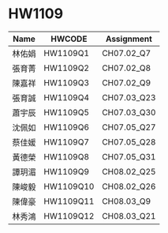 # HW1109

| Name   | HWCODE    | Assignment    |
|--------|-----------|---------------|
| 林佑娟 | HW1109Q1  | CH07.02_Q7    |
| 張育菁 | HW1109Q2  | CH07.02_Q8    |
| 陳嘉祥 | HW1109Q3  | CH07.02_Q9    |
| 張育誠 | HW1109Q4  | CH07.03_Q23   |
| 蕭宇辰 | HW1109Q5  | CH07.03_Q30   |
| 沈佩如 | HW1109Q6  | CH07.05_Q27   |
| 蔡佳媛 | HW1109Q7  | CH07.05_Q28   |
| 黃德榮 | HW1109Q8  | CH07.05_Q31   |
| 譚玥湄 | HW1109Q9  | CH08.02_Q25   |
| 陳峻毅 | HW1109Q10 | CH08.02_Q26   |
| 陳偉豪 | HW1109Q11 | CH08.03_Q9    |
| 林秀鴻 | HW1109Q12 | CH08.03_Q21   |
